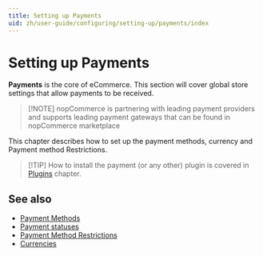 ```yaml
---
title: Setting up Payments
uid: zh/user-guide/configuring/setting-up/payments/index
---
```


# Setting up Payments

**Payments** is the core of eCommerce. This section will cover global store settings that allow payments to be received.

> [!NOTE] nopCommerce is partnering with leading payment providers and supports leading payment gateways that can be found in nopCommerce marketplace

This chapter describes how to set up the payment methods, currency and Payment method Restrictions.

> [!TIP] How to install the payment (or any other) plugin is covered in [Plugins](xref:en/user-guide/configuring/system/plugins) chapter.

## See also

- [Payment Methods](xref:zh/user-guide/configuring/setting-up/payments/methods/index)
- [Payment statuses](xref:zh/user-guide/configuring/setting-up/payments/payment-statuses)
- [Payment Method Restrictions](xref:zh/user-guide/configuring/setting-up/payments/payment-method-restrictions)
- [Currencies](xref:zh/user-guide/configuring/setting-up/payments/currencies)